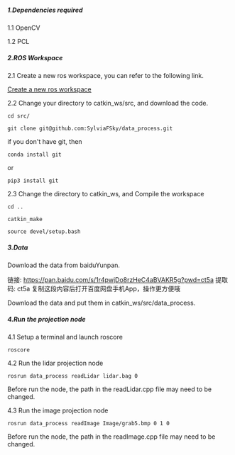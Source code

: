 ##### 1.Dependencies required

1.1 OpenCV

1.2 PCL

##### 2.ROS Workspace

2.1 Create a new ros workspace, you can refer to the following link.

[Create a new ros workspace](https://www.cnblogs.com/huangjianxin/p/6347416.html)

2.2 Change your directory to catkin_ws/src, and download the code.

```
cd src/
```

```
git clone git@github.com:SylviaFSky/data_process.git
```

if you don't have git, then

```
conda install git
```

or

```
pip3 install git 
```

2.3 Change the directory to catkin_ws, and Compile the workspace

```
cd ..
```

```
catkin_make
```

```
source devel/setup.bash
```

##### 3.Data

Download the data from baiduYunpan.

链接: https://pan.baidu.com/s/1r4pwjDo8rzHeC4aBVAKR5g?pwd=ct5a 提取码: ct5a 复制这段内容后打开百度网盘手机App，操作更方便哦

Download the data and put them in catkin_ws/src/data_process.

##### 4.Run the projection node

4.1 Setup a terminal and launch roscore

```
roscore
```

4.2 Run the lidar projection node

```
rosrun data_process readLidar lidar.bag 0
```

Before run the node, the path in the readLidar.cpp file may need to be changed.

4.3 Run the image projection node

```
rosrun data_process readImage Image/grab5.bmp 0 1 0
```

Before run the node, the path in the readImage.cpp file may need to be changed.
